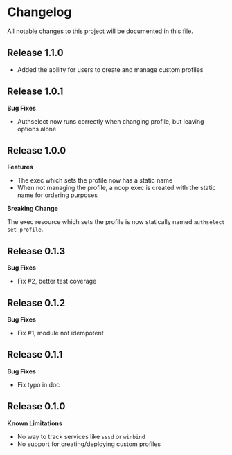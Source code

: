 # Changelog

All notable changes to this project will be documented in this file.

## Release 1.1.0
* Added the ability for users to create and manage custom profiles

## Release 1.0.1

**Bug Fixes**
* Authselect now runs correctly when changing profile, but leaving options alone

## Release 1.0.0

**Features**
* The exec which sets the profile now has a static name
* When not managing the profile, a noop exec is created with the static name for ordering purposes

**Breaking Change**

The exec resource which sets the profile is now statically named `authselect set profile`.

## Release 0.1.3

**Bug Fixes**
* Fix #2, better test coverage

## Release 0.1.2

**Bug Fixes**
* Fix #1, module not idempotent

## Release 0.1.1

**Bug Fixes**
* Fix typo in doc

## Release 0.1.0

**Known Limitations**

* No way to track services like `sssd` or `winbind`
* No support for creating/deploying custom profiles
